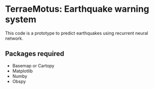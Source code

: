 
# TerraeMotus: Earthquake warning system
This code is a prototype to predict earthquakes using recurrent neural network.

## Packages required
- Basemap or Cartopy
- Matplotlib
- Numby
- Obspy
